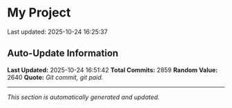 # My Project


Last updated: 2025-10-24 16:25:37


















































































































































































































































































































































































































































































































































































































































































































































































































































































































































































































































































































































































































































































































































































































































































































































































































































































































































































































































































































































































































































































































































































































































































































































































































































































































































































































































































































































































































































































































































































































































































































































































































































































































































































## Auto-Update Information

**Last Updated:** 2025-10-24 16:51:42
**Total Commits:** 2859
**Random Value:** 2640
**Quote:** _Git commit, git paid._

---
_This section is automatically generated and updated._